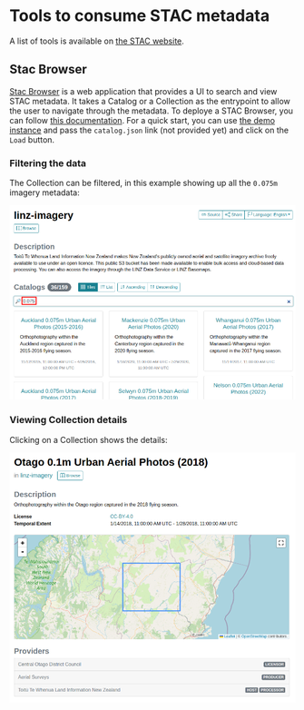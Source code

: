 # Tools to consume STAC metadata

A list of tools is available on [the STAC website](https://stacspec.org/en/about/tools-resources/).

## Stac Browser

[Stac Browser](https://github.com/radiantearth/stac-browser) is a web application that provides a UI to search and view STAC metadata. It takes a Catalog or a Collection as the entrypoint to allow the user to navigate through the metadata.
To deploye a STAC Browser, you can follow [this documentation](https://github.com/radiantearth/stac-browser#get-started).
For a quick start, you can use [the demo instance](https://radiantearth.github.io/stac-browser/) and pass the `catalog.json` link (not provided yet) and click on the `Load` button.

### Filtering the data

The Collection can be filtered, in this example showing up all the `0.075m` imagery metadata:

![filter](img/tools/stac_browser_filter.png)

### Viewing Collection details

Clicking on a Collection shows the details:

![collection](img/tools/stac_browser_collection.png)
